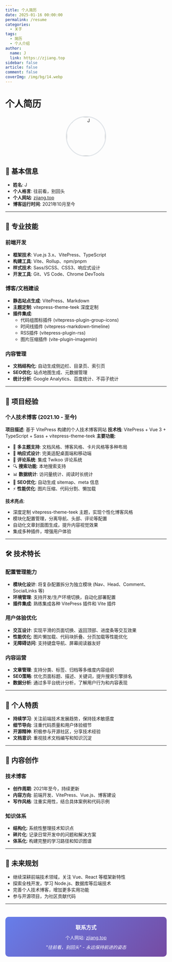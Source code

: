 ```yaml
---
title: 个人简历
date: 2025-01-16 00:00:00
permalink: /resume
categories:
  - 关于
tags:
  - 简历
  - 个人介绍
author:
  name: J
  link: https://zjiang.top
sidebar: false
article: false
comment: false
coverImg: /img/bg/14.webp
---
```


# 个人简历

<div style="text-align: center; margin: 20px 0;">
  <img src="/img/xyy.webp" alt="J" style="width: 120px; height: 120px; border-radius: 50%; object-fit: cover; border: 3px solid #e1e5e9;">
</div>

## 👤 基本信息

- **姓名**: J
- **个人格言**: 往前看，别回头
- **个人网站**: [zjiang.top](https://zjiang.top)
- **博客运行时间**: 2021年10月至今

---

## 💼 专业技能

### 前端开发
- **框架技术**: Vue.js 3.x、VitePress、TypeScript
- **构建工具**: Vite、Rollup、npm/pnpm
- **样式技术**: Sass/SCSS、CSS3、响应式设计
- **开发工具**: Git、VS Code、Chrome DevTools

### 博客/文档建设
- **静态站点生成**: VitePress、Markdown
- **主题定制**: vitepress-theme-teek 深度定制
- **插件集成**: 
  - 代码组图标插件 (vitepress-plugin-group-icons)
  - 时间线插件 (vitepress-markdown-timeline)
  - RSS插件 (vitepress-plugin-rss)
  - 图片压缩插件 (vite-plugin-imagemin)

### 内容管理
- **文档结构化**: 自动生成侧边栏、目录页、索引页
- **SEO优化**: 站点地图生成、元数据管理
- **统计分析**: Google Analytics、百度统计、不蒜子统计

---

## 🚀 项目经验

### 个人技术博客 (2021.10 - 至今)
**项目描述**: 基于 VitePress 构建的个人技术博客网站
**技术栈**: VitePress + Vue 3 + TypeScript + Sass + vitepress-theme-teek
**主要功能**:
- 🎨 **多主题支持**: 文档风格、博客风格、卡片风格等多种布局
- 📱 **响应式设计**: 完美适配桌面端和移动端
- 💬 **评论系统**: 集成 Twikoo 评论系统
- 🔍 **搜索功能**: 本地搜索支持
- 📊 **数据统计**: 访问量统计、阅读时长统计
- 🎯 **SEO优化**: 自动生成 sitemap、meta 信息
- ⚡ **性能优化**: 图片压缩、代码分割、懒加载

**技术亮点**:
- 深度定制 vitepress-theme-teek 主题，实现个性化博客风格
- 模块化配置管理，分离导航、头部、评论等配置
- 自动化文章封面图生成，提升内容视觉效果
- 集成多种插件，增强用户体验

---

## 🛠️ 技术特长

### 配置管理能力
- **模块化设计**: 将复杂配置拆分为独立模块 (Nav、Head、Comment、SocialLinks 等)
- **环境管理**: 支持开发/生产环境切换，自动化部署配置
- **插件集成**: 熟练集成各种 VitePress 插件和 Vite 插件

### 用户体验优化
- **交互设计**: 实现平滑的页面切换、返回顶部、进度条等交互效果
- **性能优化**: 图片懒加载、代码块折叠、分页加载等性能优化
- **无障碍访问**: 支持键盘导航、屏幕阅读器友好

### 内容运营
- **文章管理**: 支持分类、标签、归档等多维度内容组织
- **SEO策略**: 优化页面标题、描述、关键词，提升搜索引擎排名
- **数据分析**: 通过多平台统计分析，了解用户行为和内容表现

---

## 🎯 个人特质

- **持续学习**: 关注前端技术发展趋势，保持技术敏感度
- **细节导向**: 注重代码质量和用户体验细节
- **开源精神**: 积极参与开源社区，分享技术经验
- **文档意识**: 重视技术文档编写和知识沉淀

---

## 📝 内容创作

### 技术博客
- **创作周期**: 2021年至今，持续更新
- **内容方向**: 前端开发、VitePress、Vue.js、博客建设
- **写作风格**: 注重实用性，结合具体案例和代码示例

### 知识体系
- **结构化**: 系统性整理技术知识点
- **碎片化**: 记录日常开发中的问题和解决方案
- **体系化**: 构建完整的学习路径和知识图谱

---

## 🌟 未来规划

- 继续深耕前端技术领域，关注 Vue、React 等框架新特性
- 探索全栈开发，学习 Node.js、数据库等后端技术
- 完善个人技术博客，增加更多实用功能
- 参与开源项目，为社区贡献代码

---

<div style="text-align: center; margin: 40px 0; padding: 20px; background: linear-gradient(135deg, #667eea 0%, #764ba2 100%); border-radius: 10px; color: white;">
  <h3 style="margin: 0; color: white;">联系方式</h3>
  <p style="margin: 10px 0; color: white;">个人网站: <a href="https://zjiang.top" style="color: #fff; text-decoration: underline;">zjiang.top</a></p>
  <p style="margin: 0; color: white; font-style: italic;">"往前看，别回头" - 永远保持前进的姿态</p>
</div>